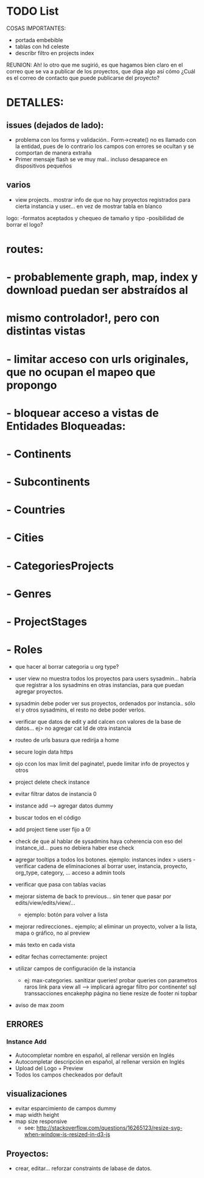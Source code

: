 # TODO List

COSAS IMPORTANTES:
- portada embebible
- tablas con hd celeste
- describr filtro en projects index

REUNION: Ah! lo otro que me sugirió, es que hagamos bien claro en el correo que se va a publicar de los proyectos, que diga algo así cómo ¿Cuál es el correo de contacto que puede publicarse del proyecto?




DETALLES:
=====================================================

issues (dejados de lado):
-----------------------------------------------------
- problema con los forms y validación.. Form->create() no es llamado con la entidad, pues de lo contrario los campos con errores se ocultan y se comportan de manera extraña
- Primer mensaje flash se ve muy mal.. incluso desaparece en dispositivos pequeños


varios
-----------------------------------------------------

- view projects.. mostrar info de que no hay proyectos registrados para cierta instancia y user... en vez de mostrar tabla en blanco

logo:
-formatos aceptados y chequeo de tamaño y tipo
-posibilidad de borrar el logo?

# routes: 
# - probablemente graph, map, index y download puedan ser abstraídos al 
# mismo controlador!, pero con distintas vistas
#
# - limitar acceso con urls originales, que no ocupan el mapeo que propongo
# - bloquear acceso a vistas de Entidades Bloqueadas:
#    - Continents
#    - Subcontinents
#    - Countries
#    - Cities
#    - CategoriesProjects
#    - Genres
#    - ProjectStages
#    - Roles


- que hacer al borrar categoria u org type? 

- user view no muestra todos los proyectos para users sysadmin... habría que registrar a los sysadmins en otras instancias, para que puedan agregar proyectos.
- sysadmin debe poder ver sus proyectos, ordenados por instancia.. sólo el y otros sysadmins, el resto no debe poder verlos.
- verificar que datos de edit y add calcen con valores de la base de datos... ej> no agregar cat Id de otra instancia

- routeo de urls basura que redirija a home
- secure login data https
- ojo ccon los max limit del paginate!, puede limitar info de proyectos y otros
- project delete check instance
- evitar filtrar datos de instancia 0
- instance add --> agregar datos dummy
- buscar todos en el código
- add project tiene user fijo a 0!
- check de que al hablar de sysadmins haya coherencia con eso del instance_id... pues no debiera haber ese check
- agregar tooltips a todos los botones. ejemplo: instances index > users
-verificar cadena de eliminaciones al borrar user, instancia, proyecto, org_type, category, ...
acceso a admin tools

- verificar que pasa con tablas vacias
- mejorar sistema de back to previous... sin tener que pasar por edits/view/edits/view/...
	- ejemplo: botón para volver a lista
- mejorar redirecciones.. ejemplo; al eliminar un proyecto, volver a la lista, mapa o gráfico, no al preview
- más texto en cada vista
- editar fechas correctamente: project
- utilizar campos de configuración de la instancia
	- ej: max-categories.
sanitizar queries!
probar queries con parametros raros
link para view all --> implicará  agregar filtro por continente!
sql transsacciones encakephp
página no tiene resize de footer ni topbar

<!-- TODO: mostrar filtro actual -->

- aviso de max zoom

## ERRORES

### Instance Add

- Autocompletar nombre en español, al rellenar versión en Inglés
- Autocompletar descripción en español, al rellenar versión en Inglés
- Upload del Logo + Preview
- Todos los campos checkeados por default


## visualizaciones
- evitar esparcimiento de campos dummy
- map width height
- map size responsive
	- see: http://stackoverflow.com/questions/16265123/resize-svg-when-window-is-resized-in-d3-js

## Proyectos:

- crear, editar... reforzar constraints de labase de datos.
